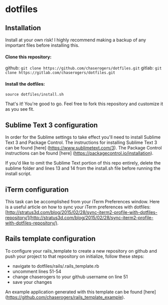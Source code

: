 # dotfiles

## Installation
Install at your own risk!  I highly recommend making a backup of any important files before installing this.

#### Clone this repository:

github: `git clone https://github.com/chaserogers/dotfiles.git`
gitlab: `git clone https://gitlab.com/chaserogers/dotfiles.git`

#### Install the dotfiles:

`source dotfiles/install.sh`

That's it!  You're good to go.  Feel free to fork this repository and customize it as you see fit.

## Sublime Text 3 configuration
In order for the Sublime settings to take effect you'll need to install Sublime Text 3 and Package Control.  The instructions for installing Sublime Text 3 can be found [here] (https://www.sublimetext.com/3).  The Package Control instructions can be found [here] (https://packagecontrol.io/installation).

If you'd like to omit the Sublime Text portion of this repo entirely, delete the sublime folder and lines 13 and 14 from the install.sh file before running the install script.

## iTerm configuration
This task can be accomplished from your iTerm Preferences window.  Here is a useful article on how to sync your iTerm preferences with dotfiles:  [http://stratus3d.com/blog/2015/02/28/sync-iterm2-profile-with-dotfiles-repository/](http://stratus3d.com/blog/2015/02/28/sync-iterm2-profile-with-dotfiles-repository/).

## Rails template configuration
To configure your rails_template to create a new repository on github and push your project to that repository on initialize, follow these steps:

- navigate to dotfiles/rails/.rails_template.rb
- uncomment lines 51-54
- change chaserogers to your github username on line 51
- save your changes

An example application generated with this template can be found [here] (https://github.com/chaserogers/rails_template_example).
